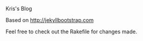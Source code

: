 Kris's Blog

Based on <http://jekyllbootstrap.com>

Feel free to check out the Rakefile for changes made.
